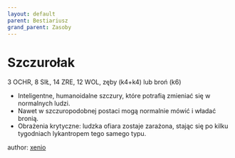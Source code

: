 ```yaml
---
layout: default
parent: Bestiariusz
grand_parent: Zasoby
---
```


# Szczurołak

3 OCHR, 8 SIŁ, 14 ZRE, 12 WOL, zęby (k4+k4) lub broń (k6)

- Inteligentne, humanoidalne szczury, które potrafią zmieniać się w normalnych ludzi.
- Nawet w szczuropodobnej postaci mogą normalnie mówić i władać bronią.
- Obrażenia krytyczne: ludzka ofiara zostaje zarażona, stając się po kilku tygodniach lykantropem tego samego typu.

author: [xenio](https://xenioinabottle.blogspot.com)
